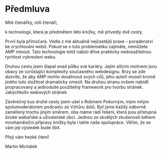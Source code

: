 # Předmluva

Milé čtenářky, milí čtenáři,

k technologii, která je předmětem této knížky, mě přivedly dvě cesty.

První byla přímočará. Vedla z mé aktuálně nejčastější praxe – poradenství ke zrychlování webů. Pokud se o tuto problematiku zajímáte, nemůžete AMP minout. Tato technologie totiž nabízí dříve prakticky nedosažitelnou rychlost vykreslení webu.

Druhou cestu jsem šlapal snad půlku své kariéry. Jejím sílícím motivem jsou obavy ze vzrůstající komplexity současného webdesignu. Brzy se zde dozvíte, že aby AMP mohlo dosáhnout svých cílů, jeho autoři museli kromě jiného tuto složitost dramaticky omezit. Na druhou stranu ovšem nabídli propracovaný a jednoduše použitelný framework pro tvorbu stránek. Jakýchkoliv webových stránek.

Závěrečný kus druhé cesty jsem ušel s Robinem Pokorným, mým milým spolumoderátorem podcastu ze Vzhůru dolů. Byť jsme každý odborně zaměřený trochu jiným směrem, oba máme rádi řešení, která jsou přístupná široké webařské a uživatelské obci. Jednou ze skvělých zkušeností během mnohaměsíční přípravy knížky byla i tahle naše spolupráce. Věřím, že se vám její výsledek bude líbit.

Přeji vám hezké čtení!

Martin Michálek

